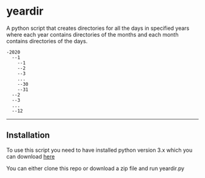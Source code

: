# yeardir
A python script that creates directories for all the days in specified years where each year contains directories of the months and each month contains directories of the days.

```
-2020
  --1
    --1
    --2
    --3
    ...
    --30
    --31
  --2
  --3
  ...
  --12
```

---

## Installation
To use this script you need to have installed python version 3.x which you can download [here](https://www.python.org/downloads/)

You can either clone this repo or download a zip file and run yeardir.py
